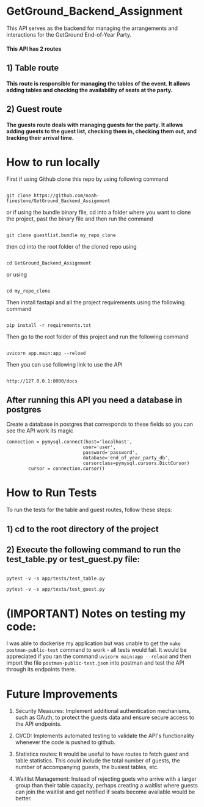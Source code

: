 # GetGround_Backend_Assignment

This API serves as the backend for managing the arrangements and interactions for the GetGround End-of-Year Party.

#### This API  has 2 routes

## 1) Table route

#### This route is responsible for managing the tables of the event. It allows adding tables and checking the availability of seats at the party.

## 2) Guest route

#### The guests route deals with managing guests for the party. It allows adding guests to the guest list, checking them in, checking them out, and tracking their arrival time.

# How to run locally
First if using Github clone this repo by using following command
````

git clone https://github.com/noah-finestone/GetGround_Backend_Assignment

````

or if using the bundle binary file, cd into a folder where you want to clone the project, past the binary file and then run the command

```

git clone guestlist.bundle my_repo_clone

```

then cd into the root folder of the cloned repo using
```

cd GetGround_Backend_Assignment

``` 
or using 
```

cd my_repo_clone

```

Then install fastapi and all the project requirements using the following command
```

pip install -r requirements.txt

````

Then go to the root folder of this project and run the following command
````

uvicorn app.main:app --reload

````

Then you can use following link to use the  API

````

http://127.0.0.1:8000/docs 

````

## After running this API you need a database in postgres 
Create a database in postgres that corresponds to these fields so you can see the API work its magic

````
connection = pymysql.connect(host='localhost',
                            user='user',
                            password='password',
                            database='end_of_year_party_db',
                            cursorclass=pymysql.cursors.DictCursor)
        cursor = connection.cursor()

````

# How to Run Tests

To run the tests for the table and guest routes, follow these steps:
## 1) cd to the root directory of the project

## 2) Execute the following command to run the test_table.py or test_guest.py file:
```

pytest -v -s app/tests/test_table.py

pytest -v -s app/tests/test_guest.py

```

# (IMPORTANT) Notes on testing my code: 

I was able to dockerise my application but was unable to get the `make postman-public-test` command to work - all tests would fail. It would be appreciated if you ran the command `uvicorn main:app --reload` and then import the file `postman-public-test.json` into postman and test the API through its endpoints there. 

# Future Improvements

1) Security Measures: Implement additional authentication mechanisms, such as OAuth, to protect the guests data and ensure secure access to the API endpoints.

2) CI/CD: Implements automated testing to validate the API's functionality whenever the code is pushed to github. 

3) Statistics routes: It would be useful to have routes to fetch guest and table statistics. This could include the total number of guests, the number of accompanying guests, the busiest tables, etc.

4) Waitlist Management: Instead of rejecting guets who arrive with a larger group than their table capacity, perhaps creating a waitlist where guests can join the waitlist and get notified if seats become available would be better.



